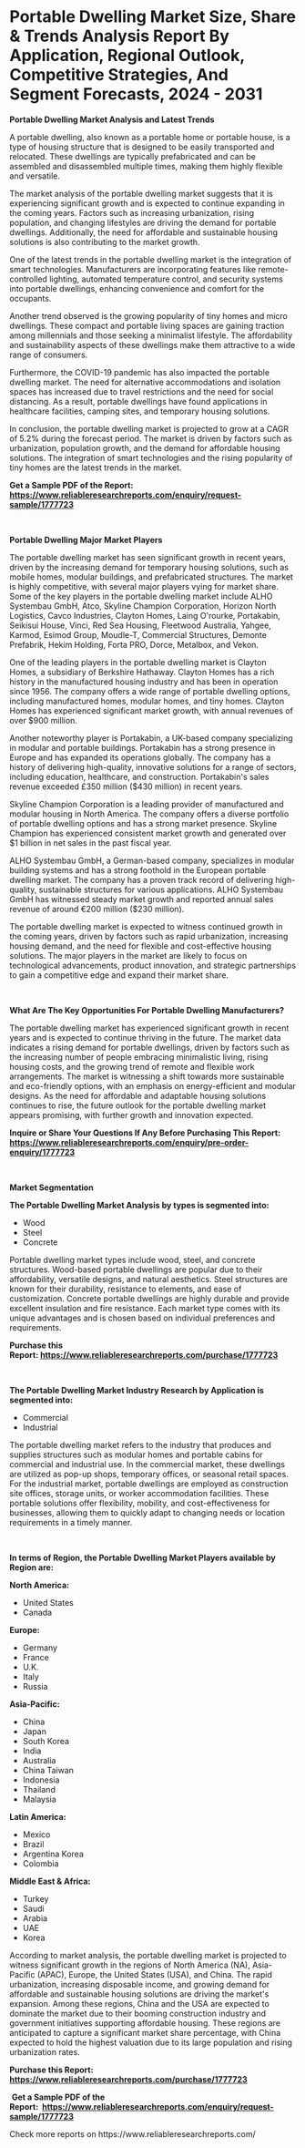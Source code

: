<p><h1>Portable Dwelling Market Size, Share & Trends Analysis Report By Application, Regional Outlook, Competitive Strategies, And Segment Forecasts, 2024 - 2031</h1></p><p><strong>Portable Dwelling Market Analysis and Latest Trends</strong></p>
<p><p>A portable dwelling, also known as a portable home or portable house, is a type of housing structure that is designed to be easily transported and relocated. These dwellings are typically prefabricated and can be assembled and disassembled multiple times, making them highly flexible and versatile.</p><p>The market analysis of the portable dwelling market suggests that it is experiencing significant growth and is expected to continue expanding in the coming years. Factors such as increasing urbanization, rising population, and changing lifestyles are driving the demand for portable dwellings. Additionally, the need for affordable and sustainable housing solutions is also contributing to the market growth.</p><p>One of the latest trends in the portable dwelling market is the integration of smart technologies. Manufacturers are incorporating features like remote-controlled lighting, automated temperature control, and security systems into portable dwellings, enhancing convenience and comfort for the occupants.</p><p>Another trend observed is the growing popularity of tiny homes and micro dwellings. These compact and portable living spaces are gaining traction among millennials and those seeking a minimalist lifestyle. The affordability and sustainability aspects of these dwellings make them attractive to a wide range of consumers.</p><p>Furthermore, the COVID-19 pandemic has also impacted the portable dwelling market. The need for alternative accommodations and isolation spaces has increased due to travel restrictions and the need for social distancing. As a result, portable dwellings have found applications in healthcare facilities, camping sites, and temporary housing solutions.</p><p>In conclusion, the portable dwelling market is projected to grow at a CAGR of 5.2% during the forecast period. The market is driven by factors such as urbanization, population growth, and the demand for affordable housing solutions. The integration of smart technologies and the rising popularity of tiny homes are the latest trends in the market.</p></p>
<p><strong>Get a Sample PDF of the Report:&nbsp; <a href="https://www.reliableresearchreports.com/enquiry/request-sample/1777723">https://www.reliableresearchreports.com/enquiry/request-sample/1777723</a></strong></p>
<p>&nbsp;</p>
<p><strong>Portable Dwelling Major Market Players</strong></p>
<p><p>The portable dwelling market has seen significant growth in recent years, driven by the increasing demand for temporary housing solutions, such as mobile homes, modular buildings, and prefabricated structures. The market is highly competitive, with several major players vying for market share. Some of the key players in the portable dwelling market include ALHO Systembau GmbH, Atco, Skyline Champion Corporation, Horizon North Logistics, Cavco Industries, Clayton Homes, Laing O'rourke, Portakabin, Seikisui House, Vinci, Red Sea Housing, Fleetwood Australia, Yahgee, Karmod, Esimod Group, Moudle-T, Commercial Structures, Demonte Prefabrik, Hekim Holding, Forta PRO, Dorce, Metalbox, and Vekon.</p><p>One of the leading players in the portable dwelling market is Clayton Homes, a subsidiary of Berkshire Hathaway. Clayton Homes has a rich history in the manufactured housing industry and has been in operation since 1956. The company offers a wide range of portable dwelling options, including manufactured homes, modular homes, and tiny homes. Clayton Homes has experienced significant market growth, with annual revenues of over $900 million.</p><p>Another noteworthy player is Portakabin, a UK-based company specializing in modular and portable buildings. Portakabin has a strong presence in Europe and has expanded its operations globally. The company has a history of delivering high-quality, innovative solutions for a range of sectors, including education, healthcare, and construction. Portakabin's sales revenue exceeded £350 million ($430 million) in recent years.</p><p>Skyline Champion Corporation is a leading provider of manufactured and modular housing in North America. The company offers a diverse portfolio of portable dwelling options and has a strong market presence. Skyline Champion has experienced consistent market growth and generated over $1 billion in net sales in the past fiscal year.</p><p>ALHO Systembau GmbH, a German-based company, specializes in modular building systems and has a strong foothold in the European portable dwelling market. The company has a proven track record of delivering high-quality, sustainable structures for various applications. ALHO Systembau GmbH has witnessed steady market growth and reported annual sales revenue of around €200 million ($230 million).</p><p>The portable dwelling market is expected to witness continued growth in the coming years, driven by factors such as rapid urbanization, increasing housing demand, and the need for flexible and cost-effective housing solutions. The major players in the market are likely to focus on technological advancements, product innovation, and strategic partnerships to gain a competitive edge and expand their market share.</p></p>
<p>&nbsp;</p>
<p><strong>What Are The Key Opportunities For Portable Dwelling Manufacturers?</strong></p>
<p><p>The portable dwelling market has experienced significant growth in recent years and is expected to continue thriving in the future. The market data indicates a rising demand for portable dwellings, driven by factors such as the increasing number of people embracing minimalistic living, rising housing costs, and the growing trend of remote and flexible work arrangements. The market is witnessing a shift towards more sustainable and eco-friendly options, with an emphasis on energy-efficient and modular designs. As the need for affordable and adaptable housing solutions continues to rise, the future outlook for the portable dwelling market appears promising, with further growth and innovation expected.</p></p>
<p><strong>Inquire or Share Your Questions If Any Before Purchasing This Report: <a href="https://www.reliableresearchreports.com/enquiry/pre-order-enquiry/1777723">https://www.reliableresearchreports.com/enquiry/pre-order-enquiry/1777723</a></strong></p>
<p>&nbsp;</p>
<p><strong>Market Segmentation</strong></p>
<p><strong>The Portable Dwelling Market Analysis by types is segmented into:</strong></p>
<p><ul><li>Wood</li><li>Steel</li><li>Concrete</li></ul></p>
<p><p>Portable dwelling market types include wood, steel, and concrete structures. Wood-based portable dwellings are popular due to their affordability, versatile designs, and natural aesthetics. Steel structures are known for their durability, resistance to elements, and ease of customization. Concrete portable dwellings are highly durable and provide excellent insulation and fire resistance. Each market type comes with its unique advantages and is chosen based on individual preferences and requirements.</p></p>
<p><strong>Purchase this Report:&nbsp;<a href="https://www.reliableresearchreports.com/purchase/1777723">https://www.reliableresearchreports.com/purchase/1777723</a></strong></p>
<p>&nbsp;</p>
<p><strong>The Portable Dwelling Market Industry Research by Application is segmented into:</strong></p>
<p><ul><li>Commercial</li><li>Industrial</li></ul></p>
<p><p>The portable dwelling market refers to the industry that produces and supplies structures such as modular homes and portable cabins for commercial and industrial use. In the commercial market, these dwellings are utilized as pop-up shops, temporary offices, or seasonal retail spaces. For the industrial market, portable dwellings are employed as construction site offices, storage units, or worker accommodation facilities. These portable solutions offer flexibility, mobility, and cost-effectiveness for businesses, allowing them to quickly adapt to changing needs or location requirements in a timely manner.</p></p>
<p>&nbsp;</p>
<p><strong>In terms of Region, the Portable Dwelling Market Players available by Region are:</strong></p>
<p>
    <p> <strong> North America: </strong>
        <ul>
            <li>United States</li>
            <li>Canada</li>
        </ul>
        </p> 
    <p> <strong> Europe: </strong>
        <ul>
            <li>Germany</li>
            <li>France</li>
            <li>U.K.</li>
            <li>Italy</li>
            <li>Russia</li>
        </ul>
        </p> 
    <p> <strong> Asia-Pacific: </strong>
        <ul>
            <li>China</li>
            <li>Japan</li>
            <li>South Korea</li>
            <li>India</li>
            <li>Australia</li>
            <li>China Taiwan</li>
            <li>Indonesia</li>
            <li>Thailand</li>
            <li>Malaysia</li>
        </ul>
        </p> 
    <p> <strong> Latin America: </strong>
        <ul>
            <li>Mexico</li>
            <li>Brazil</li>
            <li>Argentina Korea</li>
            <li>Colombia</li>
        </ul>
        </p> 
    <p> <strong> Middle East & Africa: </strong>
        <ul>
            <li>Turkey</li>
            <li>Saudi</li>
            <li>Arabia</li>
            <li>UAE</li>
            <li>Korea</li>
        </ul>
    </p>
    </p>
<p><p>According to market analysis, the portable dwelling market is projected to witness significant growth in the regions of North America (NA), Asia-Pacific (APAC), Europe, the United States (USA), and China. The rapid urbanization, increasing disposable income, and growing demand for affordable and sustainable housing solutions are driving the market's expansion. Among these regions, China and the USA are expected to dominate the market due to their booming construction industry and government initiatives supporting affordable housing. These regions are anticipated to capture a significant market share percentage, with China expected to hold the highest valuation due to its large population and rising urbanization rates.</p></p>
<p><strong>Purchase this Report: <a href="https://www.reliableresearchreports.com/purchase/1777723">https://www.reliableresearchreports.com/purchase/1777723</a></strong></p>
<p>&nbsp;<strong>Get a Sample PDF of the Report:&nbsp;&nbsp;<a href="https://www.reliableresearchreports.com/enquiry/request-sample/1777723">https://www.reliableresearchreports.com/enquiry/request-sample/1777723</a></strong></p>
<p><strong></strong></p>
<p>Check more reports on https://www.reliableresearchreports.com/</p>